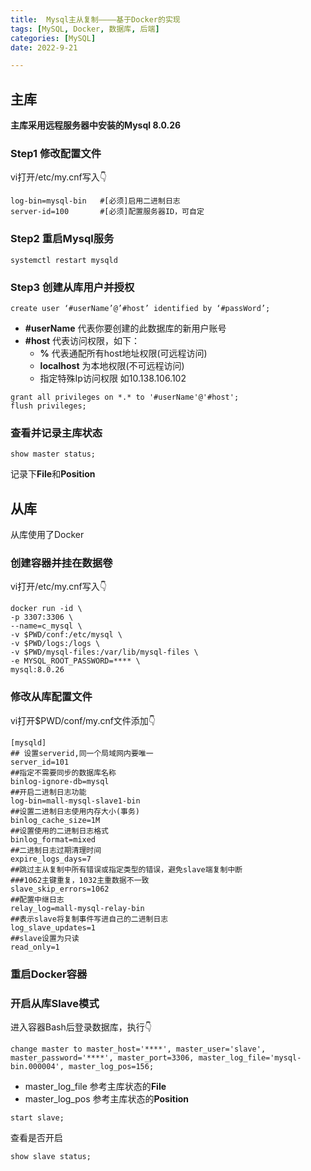 ```yaml
---
title:  Mysql主从复制————基于Docker的实现
tags: [MySQL, Docker, 数据库, 后端]
categories: [MySQL]
date: 2022-9-21

---
```


## 主库

**主库采用远程服务器中安装的Mysql 8.0.26**
### Step1 修改配置文件

vi打开/etc/my.cnf写入👇

```
log-bin=mysql-bin   #[必须]启用二进制日志
server-id=100       #[必须]配置服务器ID，可自定
```

### Step2 重启Mysql服务

```
systemctl restart mysqld
```

### Step3 创建从库用户并授权

```
create user ‘#userName’@’#host’ identified by ‘#passWord’;
```
- **#userName** 代表你要创建的此数据库的新用户账号
- **#host** 代表访问权限，如下：
  - **%** 代表通配所有host地址权限(可远程访问)
  - **localhost** 为本地权限(不可远程访问)
  - 指定特殊Ip访问权限 如10.138.106.102

```
grant all privileges on *.* to '#userName'@'#host';
flush privileges;
```

### 查看并记录主库状态

```
show master status;
```
记录下**File**和**Position**

## 从库

从库使用了Docker

### 创建容器并挂在数据卷
vi打开/etc/my.cnf写入👇
```
docker run -id \
-p 3307:3306 \
--name=c_mysql \
-v $PWD/conf:/etc/mysql \
-v $PWD/logs:/logs \
-v $PWD/mysql-files:/var/lib/mysql-files \
-e MYSQL_ROOT_PASSWORD=**** \
mysql:8.0.26
```

### 修改从库配置文件
vi打开$PWD/conf/my.cnf文件添加👇
```
[mysqld]
## 设置serverid,同一个局域网内要唯一
server_id=101
##指定不需要同步的数据库名称
binlog-ignore-db=mysql
##开启二进制日志功能
log-bin=mall-mysql-slave1-bin
##设置二进制日志使用内存大小(事务)
binlog_cache_size=1M
##设置使用的二进制日志格式
binlog_format=mixed
##二进制日志过期清理时间
expire_logs_days=7
##跳过主从复制中所有错误或指定类型的错误，避免slave端复制中断
###1062主键重复，1032主重数据不一致
slave_skip_errors=1062
##配置中继日志
relay_log=mall-mysql-relay-bin
##表示slave将复制事件写进自己的二进制日志
log_slave_updates=1
##slave设置为只读
read_only=1
```

### 重启Docker容器

### 开启从库Slave模式
进入容器Bash后登录数据库，执行👇
```
change master to master_host='****', master_user='slave', master_password='****', master_port=3306, master_log_file='mysql-bin.000004', master_log_pos=156;
```

- master_log_file 参考主库状态的**File**
- master_log_pos 参考主库状态的**Position**

```
start slave;
```

查看是否开启
```
show slave status;
```